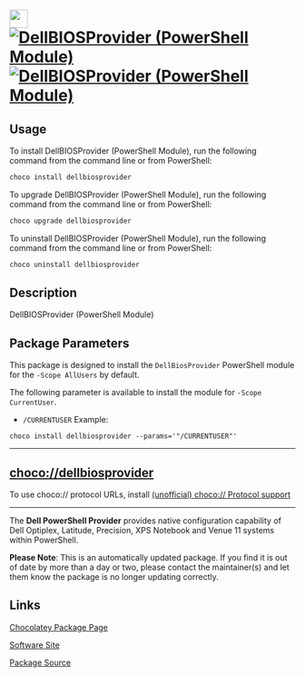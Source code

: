 ﻿# <img src="https://cdn.jsdelivr.net/gh/strausmann/ChocolateyPackages@master/icons/powershell.png" width="32" height="32"/> [![DellBIOSProvider (PowerShell Module)](https://img.shields.io/chocolatey/v/dellbiosprovider.svg?label=DellBIOSProvider+(PowerShell+Module))](https://community.chocolatey.org/packages/dellbiosprovider) [![DellBIOSProvider (PowerShell Module)](https://img.shields.io/chocolatey/dt/dellbiosprovider.svg)](https://community.chocolatey.org/packages/dellbiosprovider)

## Usage

To install DellBIOSProvider (PowerShell Module), run the following command from the command line or from PowerShell:

```powershell
choco install dellbiosprovider
```

To upgrade DellBIOSProvider (PowerShell Module), run the following command from the command line or from PowerShell:

```powershell
choco upgrade dellbiosprovider
```

To uninstall DellBIOSProvider (PowerShell Module), run the following command from the command line or from PowerShell:

```powershell
choco uninstall dellbiosprovider
```

## Description

DellBIOSProvider (PowerShell Module)

## Package Parameters

This package is designed to install the `DellBiosProvider` PowerShell module for the `-Scope AllUsers` by default.

The following parameter is available to install the module for `-Scope CurrentUser`.

* `/CURRENTUSER`
Example:

```shell
choco install dellbiosprovider --params='"/CURRENTUSER"'
```

---

## [choco://dellbiosprovider](choco://dellbiosprovider)

To use choco:// protocol URLs, install [(unofficial) choco:// Protocol support](https://chocolatey.org/packages/choco-protocol-support)

---

The **Dell PowerShell Provider** provides native configuration capability of Dell Optiplex, Latitude, Precision, XPS Notebook and Venue 11 systems within PowerShell.

**Please Note**: This is an automatically updated package. If you find it is out of date by more than a day or two, please contact the maintainer(s) and let them know the package is no longer updating correctly.
    

## Links

[Chocolatey Package Page](https://community.chocolatey.org/packages/dellbiosprovider)

[Software Site](https://en.community.dell.com/techcenter/enterprise-client/w/wiki/6901.dell-command-powershell-provider)

[Package Source](https://github.com/strausmann/ChocolateyPackages/tree/master/automatic/dellbiosprovider)

